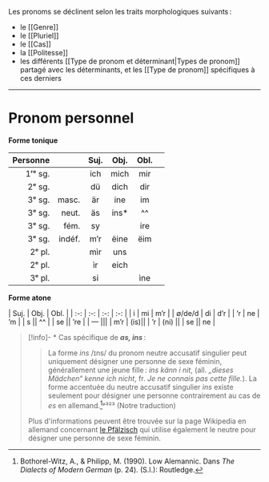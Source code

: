 Les pronoms se déclinent selon les traits morphologiques suivants :

- le [[Genre]]
- le [[Pluriel]]
- le [[Cas]]
- la [[Politesse]]
- les différents [[Type de pronom et déterminant|Types de pronom]] partagé avec les déterminants, et les [[Type de pronom]] spécifiques à ces derniers

---

# Pronom personnel

**Forme tonique**

| Personne |        | Suj. | Obj.  | Obl. |     |
| -------: | -----: | :--: | :---: | :--: | :-: |
|  1ʳᵉ sg. |        | ich  | mich  | mir  |     |
|   2ᵉ sg. |        |  dü  | dich  | dir  |     |
|   3ᵉ sg. |  masc. |  är  |  ine  |  im  |     |
|   3ᵉ sg. |  neut. |  äs  | ins\* |  ^^  |     |
|   3ᵉ sg. |   fém. |  sy  |       | ire  |     |
|   3ᵉ sg. | indéf. | m’r  | ëine  | ëim  |     |
|   2ᵉ pl. |        | mìr  |  uns  |      |     |
|   2ᵉ pl. |        |  ìr  | eich  |      |     |
|   3ᵉ pl. |        |  si  |       | ìne  |     |

**Forme atone**

| Suj.   | Obj. | Obl. |
| :-: | :-: | :-: | :-: |
| i      | mi   | m’r  |
| ∅/de/d | di   | d’r  |
| ’r     | ne   | ’m   |
| s      || ^^   |
| se     || ’re  |
| — |||
| m’r    | (is)||
| ’r     | (ni) ||
| se || ne |

> [!info]- \* Cas spécifique de ***as, ins*** :
> > La forme _ins_ /ɪns/ du pronom neutre accusatif singulier peut uniquement désigner une personne de sexe féminin, générallement une jeune fille : _ins känn i nit_, (all. _„dieses Mädchen“ kenne ich nicht_, fr. _Je ne connais pas cette fille._). La forme accentuée du neutre accusatif singulier _ìns_ existe seulement pour désigner une personne contrairement au cas de _es_ en allemand.[^2]ᵖ³²³ (Notre traduction)
> 
> Plus d'informations peuvent être trouvée sur la page Wikipedia en allemand concernant [le Pfälzisch](https://de.wikipedia.org/wiki/Pf%C3%A4lzische_Dialekte#Artikel_und_grammatisches_Geschlecht) qui utilise également le neutre pour désigner une personne de sexe féminin.

[^2]: Bothorel-Witz, A., & Philipp, M. (1990). Low Alemannic. Dans _The Dialects of Modern German_ (p. 24). (S.l.): Routledge.